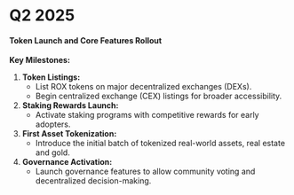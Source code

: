# Q2 2025

#### **Token Launch and Core Features Rollout**

**Key Milestones:**

1. **Token Listings:**
   * List ROX tokens on major decentralized exchanges (DEXs).
   * Begin centralized exchange (CEX) listings for broader accessibility.
2. **Staking Rewards Launch:**
   * Activate staking programs with competitive rewards for early adopters.
3. **First Asset Tokenization:**
   * Introduce the initial batch of tokenized real-world assets, real estate and gold.
4. **Governance Activation:**
   * Launch governance features to allow community voting and decentralized decision-making.
